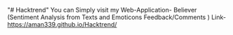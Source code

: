 "# Hacktrend" 
You can Simply visit my Web-Application- Believer (Sentiment Analysis from Texts and Emoticons Feedback/Comments )
 Link-     https://aman339.github.io/Hacktrend/
